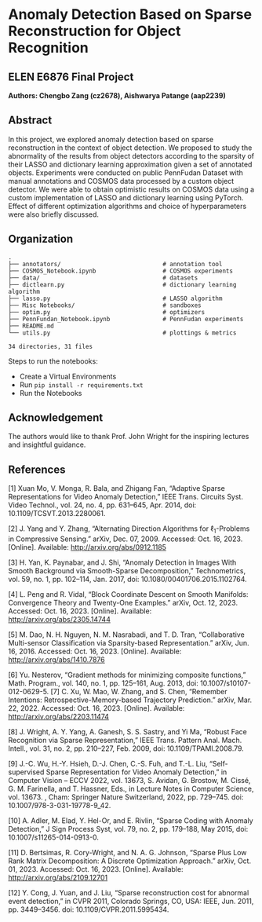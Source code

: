 # Anomaly Detection Based on Sparse Reconstruction for Object Recognition

## ELEN E6876 Final Project

**Authors: Chengbo Zang (cz2678), Aishwarya Patange (aap2239)**

## Abstract

In this project, we explored anomaly detection based on sparse reconstruction in the context of object detection. We proposed to study the abnormality of the results from object detectors according to the sparsity of their LASSO and dictionary learning approximation given a set of annotated objects. Experiments were conducted on public PennFudan Dataset with manual annotations and COSMOS data processed by a custom object detector. We were able to obtain optimistic results on COSMOS data using a custom implementation of LASSO and dictionary learning using PyTorch. Effect of different optimization algorithms and choice of hyperparameters were also briefly discussed.

## Organization

```
.
├── annotators/                             # annotation tool
├── COSMOS_Notebook.ipynb                   # COSMOS experiments
├── data/                                   # datasets
├── dictlearn.py                            # dictionary learning algorithm
├── lasso.py                                # LASSO algorithm
├── Misc Notebooks/                         # sandboxes
├── optim.py                                # optimizers
├── PennFundan_Notebook.ipynb               # PennFudan experiments
├── README.md
└── utils.py                                # plottings & metrics

34 directories, 31 files
```

Steps to run the notebooks:
- Create a Virtual Environments
- Run ```pip install -r requirements.txt```
- Run the Notebooks

## Acknowledgement

The authors would like to thank Prof. John Wright for the inspiring lectures and insightful guidance.

## References

[1] Xuan Mo, V. Monga, R. Bala, and Zhigang Fan, “Adaptive Sparse Representations for Video Anomaly Detection,” IEEE Trans. Circuits Syst. Video Technol., vol. 24, no. 4, pp. 631–645, Apr. 2014, doi: 10.1109/TCSVT.2013.2280061.

[2] J. Yang and Y. Zhang, “Alternating Direction Algorithms for $\ell_1$-Problems in Compressive Sensing.” arXiv, Dec. 07, 2009. Accessed: Oct. 16, 2023. [Online]. Available: http://arxiv.org/abs/0912.1185

[3] H. Yan, K. Paynabar, and J. Shi, “Anomaly Detection in Images With Smooth Background via Smooth-Sparse Decomposition,” Technometrics, vol. 59, no. 1, pp. 102–114, Jan. 2017, doi: 10.1080/00401706.2015.1102764.

[4] L. Peng and R. Vidal, “Block Coordinate Descent on Smooth Manifolds: Convergence Theory and Twenty-One Examples.” arXiv, Oct. 12, 2023. Accessed: Oct. 16, 2023. [Online]. Available: http://arxiv.org/abs/2305.14744

[5] M. Dao, N. H. Nguyen, N. M. Nasrabadi, and T. D. Tran, “Collaborative Multi-sensor Classification via Sparsity-based Representation.” arXiv, Jun. 16, 2016. Accessed: Oct. 16, 2023. [Online]. Available: http://arxiv.org/abs/1410.7876

[6] Yu. Nesterov, “Gradient methods for minimizing composite functions,” Math. Program., vol. 140, no. 1, pp. 125–161, Aug. 2013, doi: 10.1007/s10107-012-0629-5.
[7] C. Xu, W. Mao, W. Zhang, and S. Chen, “Remember Intentions: Retrospective-Memory-based Trajectory Prediction.” arXiv, Mar. 22, 2022. Accessed: Oct. 16, 2023. [Online]. Available: http://arxiv.org/abs/2203.11474

[8] J. Wright, A. Y. Yang, A. Ganesh, S. S. Sastry, and Yi Ma, “Robust Face Recognition via Sparse Representation,” IEEE Trans. Pattern Anal. Mach. Intell., vol. 31, no. 2, pp. 210–227, Feb. 2009, doi: 10.1109/TPAMI.2008.79.

[9] J.-C. Wu, H.-Y. Hsieh, D.-J. Chen, C.-S. Fuh, and T.-L. Liu, “Self-supervised Sparse Representation for Video Anomaly Detection,” in Computer Vision – ECCV 2022, vol. 13673, S. Avidan, G. Brostow, M. Cissé, G. M. Farinella, and T. Hassner, Eds., in Lecture Notes in Computer Science, vol. 13673. , Cham: Springer Nature Switzerland, 2022, pp. 729–745. doi: 10.1007/978-3-031-19778-9_42.

[10] A. Adler, M. Elad, Y. Hel-Or, and E. Rivlin, “Sparse Coding with Anomaly Detection,” J Sign Process Syst, vol. 79, no. 2, pp. 179–188, May 2015, doi: 10.1007/s11265-014-0913-0.

[11] D. Bertsimas, R. Cory-Wright, and N. A. G. Johnson, “Sparse Plus Low Rank Matrix Decomposition: A Discrete Optimization Approach.” arXiv, Oct. 01, 2023. Accessed: Oct. 16, 2023. [Online]. Available: http://arxiv.org/abs/2109.12701

[12] Y. Cong, J. Yuan, and J. Liu, “Sparse reconstruction cost for abnormal event detection,” in CVPR 2011, Colorado Springs, CO, USA: IEEE, Jun. 2011, pp. 3449–3456. doi: 10.1109/CVPR.2011.5995434.

